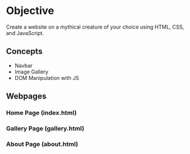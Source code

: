# Objective 

Create a website on a mythical creature of your choice using HTML, CSS, and JavaScript.

## Concepts
- Navbar
- Image Gallery
- DOM Manipulation with JS

## Webpages

### Home Page (index.html)

### Gallery Page (gallery.html)

### About Page (about.html)